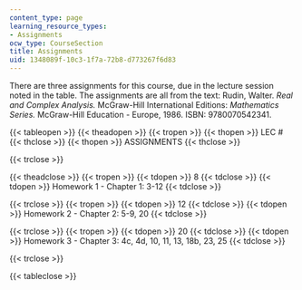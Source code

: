 ```yaml
---
content_type: page
learning_resource_types:
- Assignments
ocw_type: CourseSection
title: Assignments
uid: 1348089f-10c3-1f7a-72b8-d773267f6d83
---
```


There are three assignments for this course, due in the lecture session noted in the table. The assignments are all from the text: Rudin, Walter. _Real and Complex Analysis._ McGraw-Hill International Editions: _Mathematics Series._ McGraw-Hill Education - Europe, 1986. ISBN: 9780070542341.

{{< tableopen >}}
{{< theadopen >}}
{{< tropen >}}
{{< thopen >}}
LEC #
{{< thclose >}}
{{< thopen >}}
ASSIGNMENTS
{{< thclose >}}

{{< trclose >}}

{{< theadclose >}}
{{< tropen >}}
{{< tdopen >}}
8
{{< tdclose >}}
{{< tdopen >}}
Homework 1 - Chapter 1: 3-12
{{< tdclose >}}

{{< trclose >}}
{{< tropen >}}
{{< tdopen >}}
12
{{< tdclose >}}
{{< tdopen >}}
Homework 2 - Chapter 2: 5-9, 20
{{< tdclose >}}

{{< trclose >}}
{{< tropen >}}
{{< tdopen >}}
20
{{< tdclose >}}
{{< tdopen >}}
Homework 3 - Chapter 3: 4c, 4d, 10, 11, 13, 18b, 23, 25
{{< tdclose >}}

{{< trclose >}}

{{< tableclose >}}